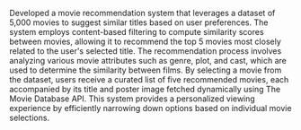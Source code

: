 Developed a movie recommendation system that leverages a dataset of 5,000 movies to suggest similar titles based on user preferences. The system employs content-based filtering to compute similarity scores between movies, allowing it to recommend the top 5 movies most closely related to the user's selected title. The recommendation process involves analyzing various movie attributes such as genre, plot, and cast, which are used to determine the similarity between films. By selecting a movie from the dataset, users receive a curated list of five recommended movies, each accompanied by its title and poster image fetched dynamically using The Movie Database API. This system provides a personalized viewing experience by efficiently narrowing down options based on individual movie selections.
